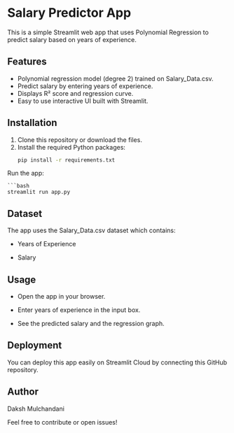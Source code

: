 # Salary Predictor App

This is a simple Streamlit web app that uses Polynomial Regression to predict salary based on years of experience.

## Features
- Polynomial regression model (degree 2) trained on Salary_Data.csv.
- Predict salary by entering years of experience.
- Displays R² score and regression curve.
- Easy to use interactive UI built with Streamlit.

## Installation

1. Clone this repository or download the files.
2. Install the required Python packages:
   ```bash
   pip install -r requirements.txt
Run the app:

    ```bash
    streamlit run app.py

## Dataset
The app uses the Salary_Data.csv dataset which contains:

- Years of Experience

- Salary

## Usage
- Open the app in your browser.

- Enter years of experience in the input box.

- See the predicted salary and the regression graph.

## Deployment
You can deploy this app easily on Streamlit Cloud by connecting this GitHub repository.

## Author
Daksh Mulchandani

Feel free to contribute or open issues!
